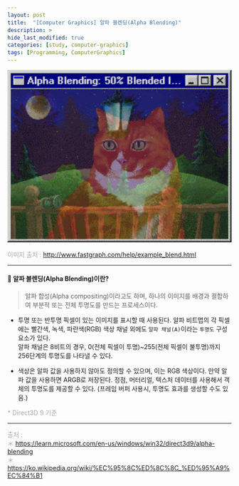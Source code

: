```yaml
---
layout: post
title:  "[Computer Graphics] 알파 블렌딩(Alpha Blending)"
description: >
hide_last_modified: true
categories: [study, computer-graphics]
tags: [Programming, ComputerGraphics]
---
```


<p align="center">
  <img src="../../../assets/img/blog/computer_graphics/alpha_blending.gif" style="width: 520px; height: auto;" >
</p>

<span style="color:darkgray; font-size:14px;"> 이미지 출처 : http://www.fastgraph.com/help/example_blend.html </span>

-----

#### 📼 알파 블렌딩(Alpha Blending)이란?

> 알파 합성(Alpha compositing)이라고도 하며, 하나의 이미지를 배경과 결합하여 부분적 또는 전체 투명도를 만드는 프로세스이다.

- 투명 또는 반투명 픽셀이 있는 이미지를 표시할 때 사용된다. 알파 비트맵의 각 픽셀에는 빨간색, 녹색, 파란색(RGB) 색상 채널 외에도 `알파 채널(A)`이라는 `투명도` 구성 요소가 있다. <br>
알파 채널은 8비트의 경우, 0(전체 픽셀이 투명)~255(전체 픽셀이 불투명)까지 256단계의 투명도를 나타낼 수 있다. <br>

- 색상은 알파 값을 사용하지 않아도 정의할 수 있으며, 이는 RGB 색상이다. 만약 알파 값을 사용하면 ARGB로 저장된다. 정점, 머터리얼, 텍스처 데이터를 사용해서 객체의 투명도를 제공할 수 있다. (프레임 버퍼 사용시, 투명도 효과를 생성할 수도 있음.) <br>

<span style="color:darkgray; font-size:14px;">* Direct3D 9 기준</span>

----
<span style="color:darkgray">출처 : <br>
＊ https://learn.microsoft.com/en-us/windows/win32/direct3d9/alpha-blending <br>
＊ https://ko.wikipedia.org/wiki/%EC%95%8C%ED%8C%8C_%ED%95%A9%EC%84%B1 <br>
</span>